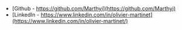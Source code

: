 - [Github - https://github.com/Marthyi](https://github.com/Marthyi)
- [LinkedIn - https://www.linkedin.com/in/olivier-martinet](https://www.linkedin.com/in/olivier-martinet/)


